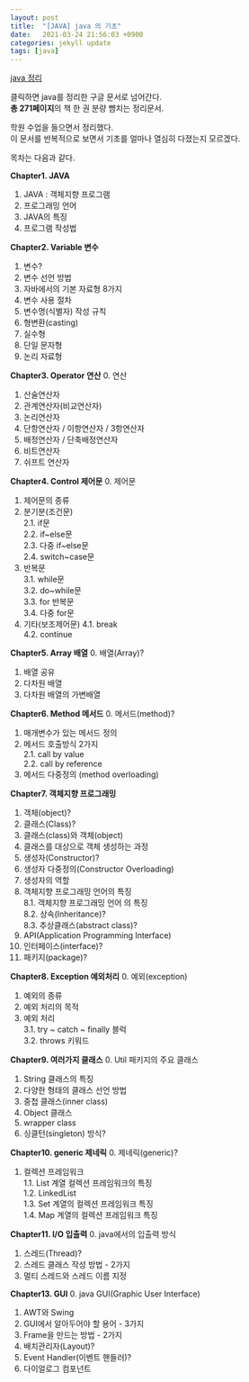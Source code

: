 ```yaml
---
layout: post
title:  "[JAVA] java 의 기초"
date:   2021-03-24 21:56:03 +0900
categories: jekyll update
tags: [java]
---
```

[java 정리]     

클릭하면 java를 정리한 구글 문서로 넘어간다.   
**총 271페이지**의 책 한 권 분량 뺨치는 정리문서.

학원 수업을 들으면서 정리했다.  
이 문서를 반복적으로 보면서 기초를 얼마나 열심히 다졌는지 모르겠다.  

[java 정리]:https://docs.google.com/document/d/1c9ZEmq23fB88MOJkvFK4qOM26naMORbPAtUS193HAgY/edit#


목차는 다음과 같다.

**Chapter1. JAVA**
1. JAVA : 객체지향 프로그램
2. 프로그래밍 언어
3. JAVA의 특징
4. 프로그램 작성법

**Chapter2. Variable 변수**
1. 변수?
2. 변수 선언 방법
3. 자바에서의 기본 자료형 8가지
4. 변수 사용 절차
5. 변수명(식별자) 작성 규칙
6. 형변환(casting)
7. 실수형
8. 단일 문자형
9. 논리 자료형

**Chapter3. Operator 연산**
0. 연산
1. 산술연산자
2. 관계연산자(비교연산자)
3. 논리연산자
4. 단항연산자 / 이항연산자 / 3항연산자
5. 배정연산자 / 단축배정연산자
6. 비트연산자
7. 쉬프트 연산자

**Chapter4. Control 제어문**
0. 제어문
1. 제어문의 종류
2. 분기분(조건문)   
	2.1. if문   
	2.2. if~else문   
	2.3. 다중 if~else문   
	2.4. switch~case문   
3. 반복문   
	3.1. while문   
	3.2. do~while문   
	3.3. for 반복문   
	3.4. 다중 for문  
4. 기타(보조제어문)
	4.1. break  
	4.2. continue  

**Chapter5. Array 배열**
0. 배열(Array)?
1. 배열 공유
2. 다차원 배열
3. 다차원 배열의 가변배열

**Chapter6. Method 메서드**
0. 메서드(method)?
1. 매개변수가 있는 메서드 정의
2. 메서드 호출방식 2가지  
	2.1. call by value  
	2.2. call by reference  
3. 메서드 다중정의 (method overloading)

**Chapter7. 객체지향 프로그래밍**
1. 객체(object)?
2. 클래스(Class)?
3. 클래스(class)와 객체(object)
4. 클래스를 대상으로 객체 생성하는 과정
5. 생성자(Constructor)?
6. 생성자 다중정의(Constructor Overloading)
7. 생성자의 역할
8. 객체지향 프로그래밍 언어의 특징    
	8.1. 객체지향 프로그래밍 언어 의 특징     
	8.2. 상속(Inheritance)?  
	8.3. 추상클래스(abstract class)?  
9. API(Application Programming Interface)
10. 인터페이스(interface)?
11. 패키지(package)?

**Chapter8. Exception 예외처리**
0. 예외(exception)
1. 예외의 종류
2. 예외 처리의 목적
3. 예외 처리   
	3.1. try ~ catch ~ finally 블럭   
	3.2. throws 키워드  

**Chapter9. 여러가지 클래스**
0. Util 패키지의 주요 클래스
1. String 클래스의 특징
2. 다양한 형태의 클래스 선언 방법
3. 중첩 클래스(inner class)
4. Object 클래스
5. wrapper class
6. 싱클턴(singleton) 방식?

**Chapter10. generic 제네릭**
0. 제네릭(generic)?
1. 컬렉션 프레임워크   
	1.1. List 계열 컬렉션 프레임워크의 특징   
	1.2. LinkedList  
	1.3. Set 계열의 컬렉션 프레임워크 특징  
	1.4. Map 계열의 컬렉션 프레임워크 특징   

**Chapter11. I/O 입출력**
0. java에서의 입출력 방식
1. 스레드(Thread)?
2. 스레드 클래스 작성 방법 - 2가지
3. 멀티 스레드와 스레드 이름 지정

**Chapter13. GUI**
0. java GUI(Graphic User Interface)
1. AWT와 Swing
2. GUI에서 알아두어야 할 용어 - 3가지
3. Frame을 만드는 방법 - 2가지
4. 배치관리자(Layout)?
5. Event Handler(이벤트 핸들러)?
6. 다이얼로그 컴포넌트















